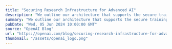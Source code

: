 ```yaml
---
title: "Securing Research Infrastructure for Advanced AI"
description: "We outline our architecture that supports the secure training of frontier models."
summary: "We outline our architecture that supports the secure training of frontier models."
pubDate: "Wed, 05 Jun 2024 10:00:00 GMT"
source: "OpenAI Blog"
url: "https://openai.com/blog/securing-research-infrastructure-for-advanced-ai"
thumbnail: "/assets/openai_logo.png"
---
```


